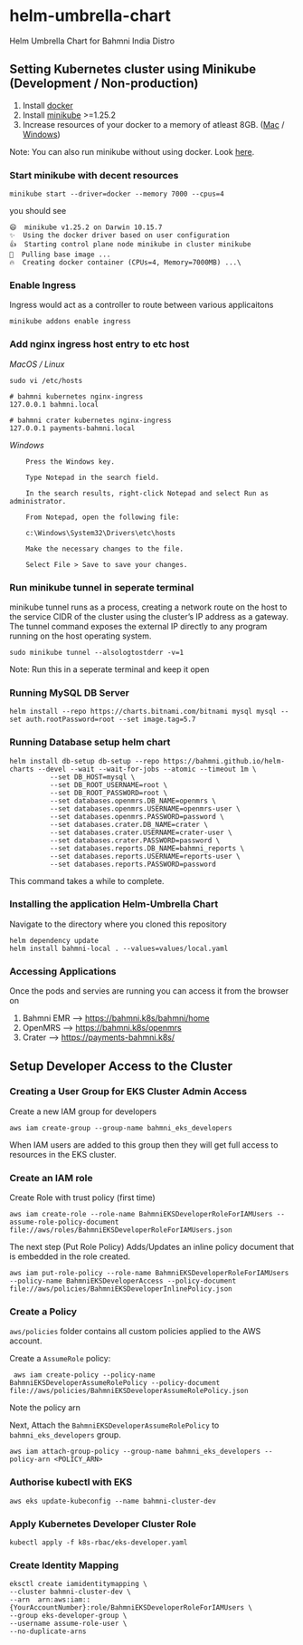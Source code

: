 # helm-umbrella-chart
Helm Umbrella Chart for Bahmni India Distro

## Setting Kubernetes cluster using Minikube (Development / Non-production)

1. Install [docker](https://docs.docker.com/engine/install/)
2. Install [minikube](https://minikube.sigs.k8s.io/docs/start/) >=1.25.2
3. Increase resources of your docker to a memory of atleast 8GB.
   ([Mac](https://docs.docker.com/desktop/mac/) /
   [Windows](https://docs.docker.com/desktop/windows/))

Note: You can also run minikube without using docker. Look
[here](https://minikube.sigs.k8s.io/docs/drivers/).

### Start minikube with decent resources

```
minikube start --driver=docker --memory 7000 --cpus=4
```

you should see

```
😄  minikube v1.25.2 on Darwin 10.15.7
✨  Using the docker driver based on user configuration
👍  Starting control plane node minikube in cluster minikube
🚜  Pulling base image ...
🔥  Creating docker container (CPUs=4, Memory=7000MB) ...\
```

### Enable Ingress

Ingress would act as a controller to route between various applicaitons

`minikube addons enable ingress`

### Add nginx ingress host entry to etc host

_MacOS / Linux_

```
sudo vi /etc/hosts

# bahmni kubernetes nginx-ingress
127.0.0.1 bahmni.local

# bahmni crater kubernetes nginx-ingress
127.0.0.1 payments-bahmni.local
```

_Windows_

```
    Press the Windows key.

    Type Notepad in the search field.

    In the search results, right-click Notepad and select Run as administrator.

    From Notepad, open the following file:

    c:\Windows\System32\Drivers\etc\hosts

    Make the necessary changes to the file.

    Select File > Save to save your changes.
```

### Run minikube tunnel in seperate terminal

minikube tunnel runs as a process, creating a network route on the host to the
service CIDR of the cluster using the cluster’s IP address as a gateway. The
tunnel command exposes the external IP directly to any program running on the
host operating system.

`sudo minikube tunnel --alsologtostderr -v=1`

Note: Run this in a seperate terminal and keep it open

### Running MySQL DB Server
`helm install --repo https://charts.bitnami.com/bitnami mysql mysql --set auth.rootPassword=root --set image.tag=5.7`

### Running Database setup helm chart
```shell
helm install db-setup db-setup --repo https://bahmni.github.io/helm-charts --devel --wait --wait-for-jobs --atomic --timeout 1m \
          --set DB_HOST=mysql \
          --set DB_ROOT_USERNAME=root \
          --set DB_ROOT_PASSWORD=root \
          --set databases.openmrs.DB_NAME=openmrs \
          --set databases.openmrs.USERNAME=openmrs-user \
          --set databases.openmrs.PASSWORD=password \
          --set databases.crater.DB_NAME=crater \
          --set databases.crater.USERNAME=crater-user \
          --set databases.crater.PASSWORD=password \
          --set databases.reports.DB_NAME=bahmni_reports \
          --set databases.reports.USERNAME=reports-user \
          --set databases.reports.PASSWORD=password
```
This command takes a while to complete.

### Installing the application Helm-Umbrella Chart
Navigate to the directory where you cloned this repository
```shell
helm dependency update
helm install bahmni-local . --values=values/local.yaml
```

### Accessing Applications

Once the pods and servies are running you can access it from the browser on

1. Bahmni EMR --> https://bahmni.k8s/bahmni/home
2. OpenMRS --> https://bahmni.k8s/openmrs
4. Crater --> https://payments-bahmni.k8s/
## Setup Developer Access to the Cluster

### Creating a User Group for EKS Cluster Admin Access

Create a new IAM group for developers
```
aws iam create-group --group-name bahmni_eks_developers
```
When IAM users are added to this group then they will get full access to resources in the EKS cluster.
### Create an IAM role
Create Role with trust policy (first time)
```
aws iam create-role --role-name BahmniEKSDeveloperRoleForIAMUsers --assume-role-policy-document file://aws/roles/BahmniEKSDeveloperRoleForIAMUsers.json
```
The next step (Put Role Policy) Adds/Updates an inline policy document that is embedded in the role created.
```
aws iam put-role-policy --role-name BahmniEKSDeveloperRoleForIAMUsers --policy-name BahmniEKSDeveloperAccess --policy-document file://aws/policies/BahmniEKSDeveloperInlinePolicy.json
```
### Create a Policy
`aws/policies` folder contains all custom policies applied to the AWS account.

Create a `AssumeRole` policy:
```
 aws iam create-policy --policy-name BahmniEKSDeveloperAssumeRolePolicy --policy-document file://aws/policies/BahmniEKSDeveloperAssumeRolePolicy.json
```
Note the policy arn 


Next, Attach the `BahmniEKSDeveloperAssumeRolePolicy` to `bahmni_eks_developers` group.
```
aws iam attach-group-policy --group-name bahmni_eks_developers --policy-arn <POLICY_ARN>
```
### Authorise kubectl with EKS
```
aws eks update-kubeconfig --name bahmni-cluster-dev
```
### Apply Kubernetes Developer Cluster Role
```
kubectl apply -f k8s-rbac/eks-developer.yaml
```
### Create Identity Mapping
```
eksctl create iamidentitymapping \
--cluster bahmni-cluster-dev \
--arn  arn:aws:iam::{YourAccountNumber}:role/BahmniEKSDeveloperRoleForIAMUsers \
--group eks-developer-group \
--username assume-role-user \
--no-duplicate-arns
```